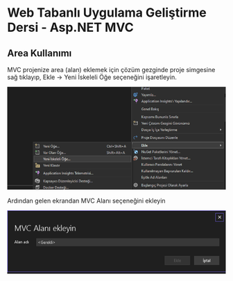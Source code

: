 # Web Tabanlı Uygulama Geliştirme Dersi - Asp.NET MVC
## Area Kullanımı

  MVC projenize area (alan) eklemek için çözüm gezginde proje simgesine sağ tıklayıp, Ekle -> Yeni İskeleli Öğe seçeneğini işaretleyin.
  
  
![Area Ekleme](e2.png)

  Ardından gelen ekrandan MVC Alanı seçeneğini ekleyin
  
![MVC Alanı](e1.png) 

